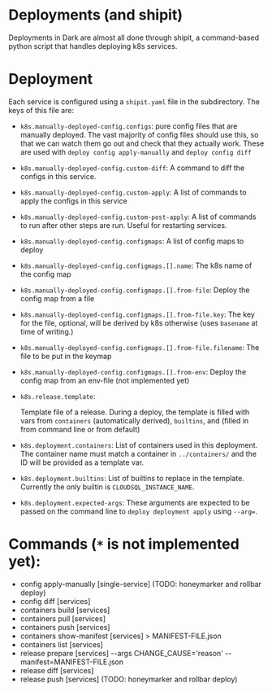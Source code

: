 # Deployments (and shipit)

Deployments in Dark are almost all done through shipit, a command-based python script
that handles deploying k8s services.

# Deployment

Each service is configured using a `shipit.yaml` file in the subdirectory. The keys of this file are:

- `k8s.manually-deployed-config.configs`:
  pure config files that are manually deployed. The vast majority of config files
  should use this, so that we can watch them go out and check that they actually
  work. These are used with `deploy config apply-manually` and `deploy config diff`

- `k8s.manually-deployed-config.custom-diff`:
  A command to diff the configs in this service.

- `k8s.manually-deployed-config.custom-apply`:
  A list of commands to apply the configs in this service

- `k8s.manually-deployed-config.custom-post-apply`:
  A list of commands to run after other steps are run. Useful for restarting services.

- `k8s.manually-deployed-config.configmaps`:
  A list of config maps to deploy

- `k8s.manually-deployed-config.configmaps.[].name`:
  The k8s name of the config map

- `k8s.manually-deployed-config.configmaps.[].from-file`:
  Deploy the config map from a file

- `k8s.manually-deployed-config.configmaps.[].from-file.key`:
  The key for the file, optional, will be derived by k8s otherwise (uses `basename` at
  time of writing.)

- `k8s.manually-deployed-config.configmaps.[].from-file.filename`:
  The file to be put in the keymap

- `k8s.manually-deployed-config.configmaps.[].from-env`:
  Deploy the config map from an env-file (not implemented yet)

- `k8s.release.template`:

  Template file of a release. During a deploy, the template is filled with vars from
  `containers` (automatically derived), `builtins`, and (filled in from command
  line or from default)

- `k8s.deployment.containers`:
  List of containers used in this deployment. The container name must match a
  container in `../containers/` and the ID will be provided as a template var.

- `k8s.deployment.builtins`:
  List of builtins to replace in the template. Currently the only builtin is
  `CLOUDSQL_INSTANCE_NAME`.

- `k8s.deployment.expected-args`:
  These arguments are expected to be passed on the command line to `deploy deployment apply` using `--arg=`.

# Commands (`*` is not implemented yet):

- config apply-manually [single-service] (TODO: honeymarker and rollbar deploy)
- config diff [services]
- containers build [services]
- containers pull [services]
- containers push [services]
- containers show-manifest [services] > MANIFEST-FILE.json
- containers list [services]
- release prepare [services] --args CHANGE_CAUSE='reason' --manifest=MANIFEST-FILE.json
- release diff [services]
- release push [services] (TODO: honeymarker and rollbar deploy)
